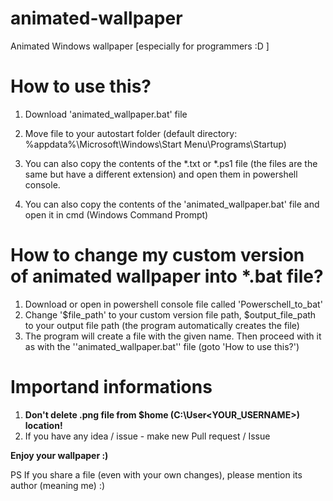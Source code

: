 # animated-wallpaper
Animated Windows wallpaper [especially for programmers :D ]

# How to use this?
  1. Download 'animated_wallpaper.bat' file
  2. Move file to your autostart folder (default directory: %appdata%\Microsoft\Windows\Start Menu\Programs\Startup)

  1. You can also copy the contents of the *.txt or *.ps1 file (the files are the same but have a different extension) and open them in powershell console.
  2. You can also copy the contents of the 'animated_wallpaper.bat' file and open it in cmd (Windows Command Prompt)

# How to change my custom version of animated wallpaper into *.bat file?
  1. Download or open in powershell console file called 'Powerschell_to_bat'
  2. Change '$file_path' to your custom version file path, $output_file_path to your output file path (the program automatically creates the file)
  3. The program will create a file with the given name. Then proceed with it as with the ''animated_wallpaper.bat'' file (goto 'How to use this?')

# Importand informations
  1. **Don't delete .png file from $home (C:\User\<YOUR_USERNAME>) location!**
  2. If you have any idea / issue - make new Pull request / Issue

**Enjoy your wallpaper :)**

PS If you share a file (even with your own changes), please mention its author (meaning me)  :)
